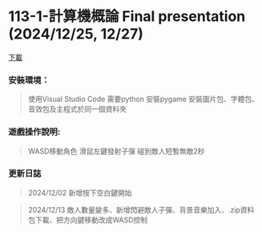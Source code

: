 # 113-1-計算機概論 Final presentation (2024/12/25, 12/27)

[下載](https://github.com/Lch950424/113-1-/releases)

### **安裝環境：**
> 使用Visual Studio Code
> 需要python
> 安裝pygame
> 安裝圖片包、字體包、音效包及主程式於同一個資料夾

### **遊戲操作說明:**
> WASD移動角色
滑鼠左鍵發射子彈
碰到敵人短暫無敵2秒

### **更新日誌**
> 2024/12/02 新增按下空白鍵開始

> 2024/12/13 敵人數量變多、新增閃避敵人子彈、背景音樂加入、.zip資料包下載、把方向鍵移動改成WASD控制
